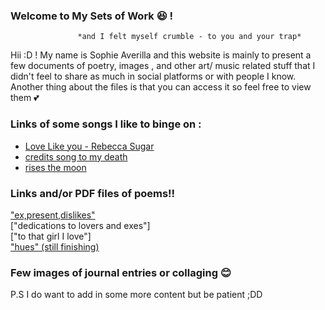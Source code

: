 ### Welcome to My Sets of Work 😆 !
                   *and I felt myself crumble - to you and your trap*  


Hii :D ! My name is Sophie Averilla and this website is mainly to present  a few documents of poetry, images , and other art/ music related stuff that I didn't feel to share as much in social platforms or with people I know.
Another thing about the files is that you can access it so feel free to view them 💕


### Links of some songs I like to binge on :
- [Love Like you - Rebecca Sugar](https://www.youtube.com/watch?v=GDTD24KsdGc)  
- [credits song to my death](https://www.youtube.com/watch?v=urxeNbBc1nk)
- [rises the moon](https://www.youtube.com/watch?v=5e1zT7miep8)


### Links and/or PDF files of poems!!
["ex,present,dislikes"](https://docs.google.com/document/d/1gMCRiSgCtUl3tNmlt1ovY7619-HJLMMCJS8bcrRO20U/edit?usp=sharing)   
["dedications to lovers and exes"]   
["to that girl I love"]  
["hues" (still finishing)](https://docs.google.com/document/d/1gWBkXMj3UzTl0luqJC_LNLEH8LDfrhQoSjhHTM80jbw/edit?usp=sharing)


### Few images of journal entries or collaging 😊
 



P.S I do want to add in some more content but be patient ;DD
